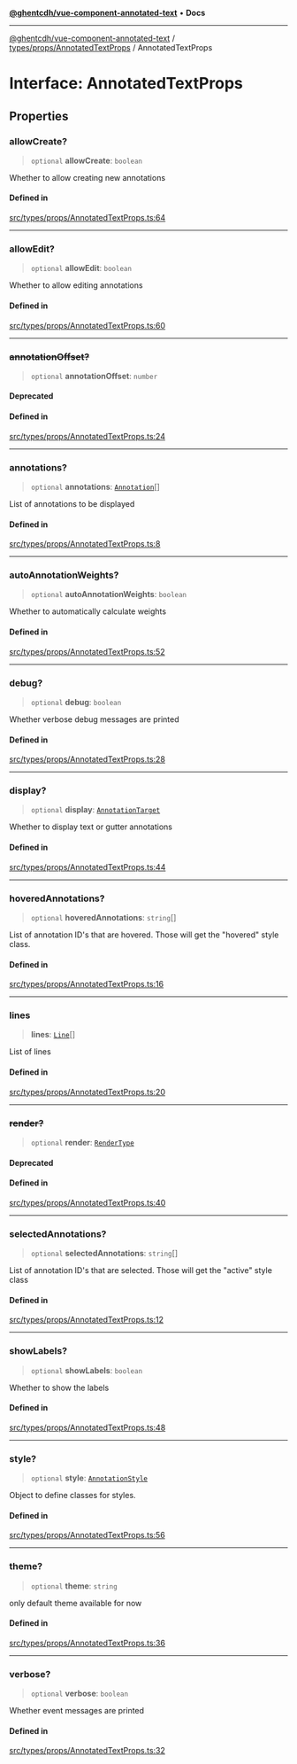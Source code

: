 [**@ghentcdh/vue-component-annotated-text**](../../../../README.md) • **Docs**

***

[@ghentcdh/vue-component-annotated-text](../../../../modules.md) / [types/props/AnnotatedTextProps](../README.md) / AnnotatedTextProps

# Interface: AnnotatedTextProps

## Properties

### allowCreate?

> `optional` **allowCreate**: `boolean`

Whether to allow creating new annotations

#### Defined in

[src/types/props/AnnotatedTextProps.ts:64](https://github.com/GhentCDH/vue_component_annotated_text/blob/c145d8d49d379abea35b82d25bbbe7087d48b21f/src/types/props/AnnotatedTextProps.ts#L64)

***

### allowEdit?

> `optional` **allowEdit**: `boolean`

Whether to allow editing annotations

#### Defined in

[src/types/props/AnnotatedTextProps.ts:60](https://github.com/GhentCDH/vue_component_annotated_text/blob/c145d8d49d379abea35b82d25bbbe7087d48b21f/src/types/props/AnnotatedTextProps.ts#L60)

***

### ~~annotationOffset?~~

> `optional` **annotationOffset**: `number`

#### Deprecated

#### Defined in

[src/types/props/AnnotatedTextProps.ts:24](https://github.com/GhentCDH/vue_component_annotated_text/blob/c145d8d49d379abea35b82d25bbbe7087d48b21f/src/types/props/AnnotatedTextProps.ts#L24)

***

### annotations?

> `optional` **annotations**: [`Annotation`](../../../Annotation/interfaces/Annotation.md)[]

List of annotations to be displayed

#### Defined in

[src/types/props/AnnotatedTextProps.ts:8](https://github.com/GhentCDH/vue_component_annotated_text/blob/c145d8d49d379abea35b82d25bbbe7087d48b21f/src/types/props/AnnotatedTextProps.ts#L8)

***

### autoAnnotationWeights?

> `optional` **autoAnnotationWeights**: `boolean`

Whether to automatically calculate weights

#### Defined in

[src/types/props/AnnotatedTextProps.ts:52](https://github.com/GhentCDH/vue_component_annotated_text/blob/c145d8d49d379abea35b82d25bbbe7087d48b21f/src/types/props/AnnotatedTextProps.ts#L52)

***

### debug?

> `optional` **debug**: `boolean`

Whether verbose debug messages are printed

#### Defined in

[src/types/props/AnnotatedTextProps.ts:28](https://github.com/GhentCDH/vue_component_annotated_text/blob/c145d8d49d379abea35b82d25bbbe7087d48b21f/src/types/props/AnnotatedTextProps.ts#L28)

***

### display?

> `optional` **display**: [`AnnotationTarget`](../../../Annotation/type-aliases/AnnotationTarget.md)

Whether to display text or gutter annotations

#### Defined in

[src/types/props/AnnotatedTextProps.ts:44](https://github.com/GhentCDH/vue_component_annotated_text/blob/c145d8d49d379abea35b82d25bbbe7087d48b21f/src/types/props/AnnotatedTextProps.ts#L44)

***

### hoveredAnnotations?

> `optional` **hoveredAnnotations**: `string`[]

List of annotation ID's that are hovered. Those will get the "hovered" style class.

#### Defined in

[src/types/props/AnnotatedTextProps.ts:16](https://github.com/GhentCDH/vue_component_annotated_text/blob/c145d8d49d379abea35b82d25bbbe7087d48b21f/src/types/props/AnnotatedTextProps.ts#L16)

***

### lines

> **lines**: [`Line`](../../../AnnotatedText/interfaces/Line.md)[]

List of lines

#### Defined in

[src/types/props/AnnotatedTextProps.ts:20](https://github.com/GhentCDH/vue_component_annotated_text/blob/c145d8d49d379abea35b82d25bbbe7087d48b21f/src/types/props/AnnotatedTextProps.ts#L20)

***

### ~~render?~~

> `optional` **render**: [`RenderType`](../../../AnnotatedText/type-aliases/RenderType.md)

#### Deprecated

#### Defined in

[src/types/props/AnnotatedTextProps.ts:40](https://github.com/GhentCDH/vue_component_annotated_text/blob/c145d8d49d379abea35b82d25bbbe7087d48b21f/src/types/props/AnnotatedTextProps.ts#L40)

***

### selectedAnnotations?

> `optional` **selectedAnnotations**: `string`[]

List of annotation ID's that are selected. Those will get the "active" style class

#### Defined in

[src/types/props/AnnotatedTextProps.ts:12](https://github.com/GhentCDH/vue_component_annotated_text/blob/c145d8d49d379abea35b82d25bbbe7087d48b21f/src/types/props/AnnotatedTextProps.ts#L12)

***

### showLabels?

> `optional` **showLabels**: `boolean`

Whether to show the labels

#### Defined in

[src/types/props/AnnotatedTextProps.ts:48](https://github.com/GhentCDH/vue_component_annotated_text/blob/c145d8d49d379abea35b82d25bbbe7087d48b21f/src/types/props/AnnotatedTextProps.ts#L48)

***

### style?

> `optional` **style**: [`AnnotationStyle`](../../../AnnotatedText/interfaces/AnnotationStyle.md)

Object to define classes for styles.

#### Defined in

[src/types/props/AnnotatedTextProps.ts:56](https://github.com/GhentCDH/vue_component_annotated_text/blob/c145d8d49d379abea35b82d25bbbe7087d48b21f/src/types/props/AnnotatedTextProps.ts#L56)

***

### theme?

> `optional` **theme**: `string`

only default theme available for now

#### Defined in

[src/types/props/AnnotatedTextProps.ts:36](https://github.com/GhentCDH/vue_component_annotated_text/blob/c145d8d49d379abea35b82d25bbbe7087d48b21f/src/types/props/AnnotatedTextProps.ts#L36)

***

### verbose?

> `optional` **verbose**: `boolean`

Whether event messages are printed

#### Defined in

[src/types/props/AnnotatedTextProps.ts:32](https://github.com/GhentCDH/vue_component_annotated_text/blob/c145d8d49d379abea35b82d25bbbe7087d48b21f/src/types/props/AnnotatedTextProps.ts#L32)
